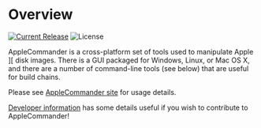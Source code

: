 # Overview

[![Current Release](https://img.shields.io/github/release/AppleCommander/AppleCommander.svg)](https://github.com/AppleCommander/AppleCommander/releases)
![License](https://img.shields.io/github/license/AppleCommander/AppleCommander) 

AppleCommander is a cross-platform set of tools used to manipulate Apple ][ disk images. There is a GUI packaged for Windows, Linux, or Mac OS X, and there are a number of command-line tools (see below) that are useful for build chains. 

Please see [AppleCommander site](https://applecommander.github.io) for usage details. 

[Developer information](DEVELOPER.md) has some details useful if you wish to contribute to AppleCommander!
